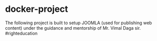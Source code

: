 # docker-project
The following project is built to setup JOOMLA (used for publishing web content) under the guidance and mentorship of Mr. Vimal Daga sir.  #righteducation

